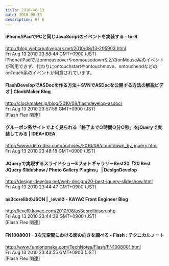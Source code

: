 ```yaml
---
title: 2010-08-13
date: 2010-08-13
description: B! 6
---
```


#### iPhone/iPadでPCと同じJavaScriptのイベントを実装する - to-R
http://blog.webcreativepark.net/2010/08/13-205903.html<br>
Fri Aug 13 2010 23:58:44 GMT+0900 (JST)<br>
iPhone/iPadではonmouseoverやonmousedownなどのonMouse系のイベントが利用できず、代わりにontouchstartやontouchmove、ontouchendなどのonTouch系のイベントが用意されています。


####   FlashDevelopでASDocを作る方法＋SVNでASDocを公開する方法の解説ビデオ | ClockMaker Blog
http://clockmaker.jp/blog/2010/08/flashdevelop-asdoc/<br>
Fri Aug 13 2010 23:57:59 GMT+0900 (JST)<br>
[Flash Flex 関連]


#### グルーポン系サイトでよく見られる「終了まで○時間○分○秒」をjQueryで実装してみる | IDEA*IDEA
http://www.ideaxidea.com/archives/2010/08/countdown_by_jquery.html<br>
Fri Aug 13 2010 23:48:18 GMT+0900 (JST)<br>


#### JQueryで実現するスライドショー&フォトギャラリーBest20「20 Best JQuery Slideshow / Photo Gallery Plugins」 | DesignDevelop
http://design-develop.net/web-design/20-best-jquery-slideshow.html<br>
Fri Aug 13 2010 23:44:47 GMT+0900 (JST)<br>


#### as3corelibのJSON | _level0 - KAYAC Front Engineer Blog
http://level0.kayac.com/2010/08/as3corelibjson.php<br>
Fri Aug 13 2010 23:44:39 GMT+0900 (JST)<br>
[Flash Flex 関連]


#### FN1008001 - 3次元空間における面の向きを調べる - Flash : テクニカルノート
http://www.fumiononaka.com/TechNotes/Flash/FN1008001.html<br>
Fri Aug 13 2010 23:43:55 GMT+0900 (JST)<br>
[Flash Flex 関連]


